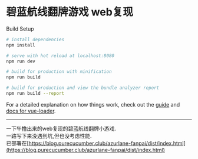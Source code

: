 # 碧蓝航线翻牌游戏 web复现

Build Setup

``` bash
# install dependencies
npm install

# serve with hot reload at localhost:8080
npm run dev

# build for production with minification
npm run build

# build for production and view the bundle analyzer report
npm run build --report
```

For a detailed explanation on how things work, check out the [guide](http://vuejs-templates.github.io/webpack/) and [docs for vue-loader](http://vuejs.github.io/vue-loader).  

---
  
一下午撸出来的web复现的碧蓝航线翻牌小游戏.    
一路写下来没遇到坑,但也没考虑性能.  
已部署在[https://blog.purecucumber.club/azurlane-fanpai/dist/index.html](https://blog.purecucumber.club/azurlane-fanpai/dist/index.html)